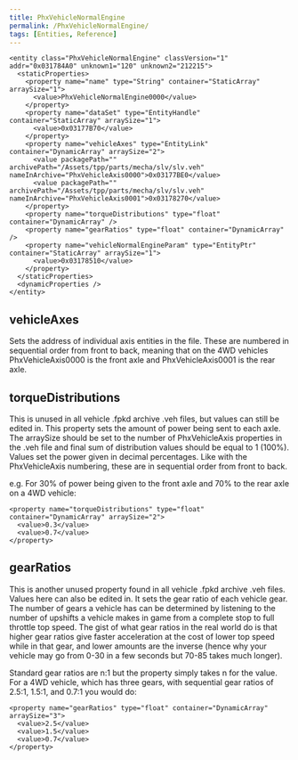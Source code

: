 ```yaml
---
title: PhxVehicleNormalEngine
permalink: /PhxVehicleNormalEngine/
tags: [Entities, Reference]
---
```


    <entity class="PhxVehicleNormalEngine" classVersion="1" addr="0x031784A0" unknown1="120" unknown2="212215">
      <staticProperties>
        <property name="name" type="String" container="StaticArray" arraySize="1">
          <value>PhxVehicleNormalEngine0000</value>
        </property>
        <property name="dataSet" type="EntityHandle" container="StaticArray" arraySize="1">
          <value>0x03177B70</value>
        </property>
        <property name="vehicleAxes" type="EntityLink" container="DynamicArray" arraySize="2">
          <value packagePath="" archivePath="/Assets/tpp/parts/mecha/slv/slv.veh" nameInArchive="PhxVehicleAxis0000">0x03177BE0</value>
          <value packagePath="" archivePath="/Assets/tpp/parts/mecha/slv/slv.veh" nameInArchive="PhxVehicleAxis0001">0x03178270</value>
        </property>
        <property name="torqueDistributions" type="float" container="DynamicArray" />
        <property name="gearRatios" type="float" container="DynamicArray" />
        <property name="vehicleNormalEngineParam" type="EntityPtr" container="StaticArray" arraySize="1">
          <value>0x03178510</value>
        </property>
      </staticProperties>
      <dynamicProperties />
    </entity>

## vehicleAxes

Sets the address of individual axis entities in the file. These are
numbered in sequential order from front to back, meaning that on the 4WD
vehicles PhxVehicleAxis0000 is the front axle and PhxVehicleAxis0001 is
the rear axle.


## torqueDistributions

This is unused in all vehicle .fpkd archive .veh files, but values can
still be edited in. This property sets the amount of power being sent to
each axle. The arraySize should be set to the number of PhxVehicleAxis
properties in the .veh file and final sum of distribution values should
be equal to 1 (100%). Values set the power given in decimal percentages.
Like with the PhxVehicleAxis numbering, these are in sequential order
from front to back.

e.g. For 30% of power being given to the front axle and 70% to the rear
axle on a 4WD vehicle:

    <property name="torqueDistributions" type="float" container="DynamicArray" arraySize="2">
      <value>0.3</value>
      <value>0.7</value>
    </property>

## gearRatios

This is another unused property found in all vehicle .fpkd archive .veh
files. Values here can also be edited in. It sets the gear ratio of each
vehicle gear. The number of gears a vehicle has can be determined by
listening to the number of upshifts a vehicle makes in game from a
complete stop to full throttle top speed. The gist of what gear ratios
in the real world do is that higher gear ratios give faster acceleration
at the cost of lower top speed while in that gear, and lower amounts are
the inverse (hence why your vehicle may go from 0-30 in a few seconds
but 70-85 takes much longer).

Standard gear ratios are n:1 but the property simply takes n for the
value. For a 4WD vehicle, which has three gears, with sequential gear
ratios of 2.5:1, 1.5:1, and 0.7:1 you would do:

    <property name="gearRatios" type="float" container="DynamicArray" arraySize="3">
      <value>2.5</value>
      <value>1.5</value>
      <value>0.7</value>
    </property>